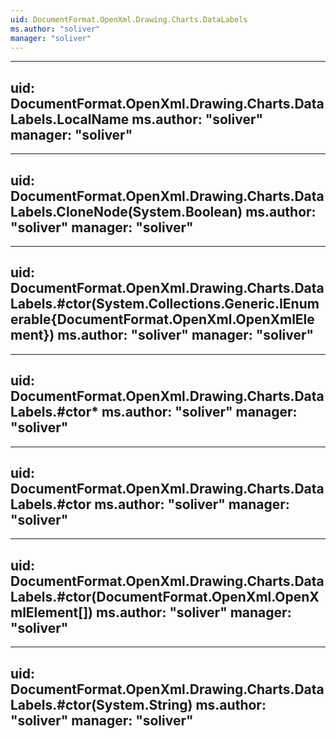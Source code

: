 ```yaml
---
uid: DocumentFormat.OpenXml.Drawing.Charts.DataLabels
ms.author: "soliver"
manager: "soliver"
---
```


---
uid: DocumentFormat.OpenXml.Drawing.Charts.DataLabels.LocalName
ms.author: "soliver"
manager: "soliver"
---

---
uid: DocumentFormat.OpenXml.Drawing.Charts.DataLabels.CloneNode(System.Boolean)
ms.author: "soliver"
manager: "soliver"
---

---
uid: DocumentFormat.OpenXml.Drawing.Charts.DataLabels.#ctor(System.Collections.Generic.IEnumerable{DocumentFormat.OpenXml.OpenXmlElement})
ms.author: "soliver"
manager: "soliver"
---

---
uid: DocumentFormat.OpenXml.Drawing.Charts.DataLabels.#ctor*
ms.author: "soliver"
manager: "soliver"
---

---
uid: DocumentFormat.OpenXml.Drawing.Charts.DataLabels.#ctor
ms.author: "soliver"
manager: "soliver"
---

---
uid: DocumentFormat.OpenXml.Drawing.Charts.DataLabels.#ctor(DocumentFormat.OpenXml.OpenXmlElement[])
ms.author: "soliver"
manager: "soliver"
---

---
uid: DocumentFormat.OpenXml.Drawing.Charts.DataLabels.#ctor(System.String)
ms.author: "soliver"
manager: "soliver"
---
